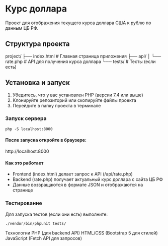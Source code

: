# Курс доллара

Проект для отображения текущего курса доллара США к рублю по данным ЦБ РФ.

## Структура проекта
project/
├── index.html # Главная страница приложения
├── api/
│ └── rate.php # API для получения курса доллара
└── tests/ # Тесты (если есть)

## Установка и запуск

1. Убедитесь, что у вас установлен PHP (версии 7.4 или выше)
2. Клонируйте репозиторий или скопируйте файлы проекта
3. Перейдите в папку проекта в терминале

### Запуск сервера

```
php -S localhost:8000
```

#### После запуска откройте в браузере:
http://localhost:8000

#### Как это работает
- Frontend (index.html) делает запрос к API (/api/rate.php)
- Backend (rate.php) получает актуальный курс доллара с сайта ЦБ РФ
- Данные возвращаются в формате JSON и отображаются на странице

### Тестирование
Для запуска тестов (если они есть) выполните:

```
./vendor/bin/phpunit tests/
```

Технологии
PHP (для backend API)
HTML/CSS (Bootstrap 5 для стилей)
JavaScript (Fetch API для запросов)